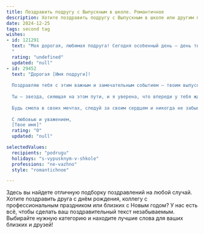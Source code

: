 ```yaml
---
title: Поздравить подругу с Выпускным в школе. Романтичное
description: Хотите поздравить подругу с Выпускным в школе или другим праздником? Наш ИИ создаст незабываемое поздравление, а вы обязательно выделитесь среди других.  
date: 2024-12-25
tags: second tag
wishes:
- id: 121291
  text: "Моя дорогая, любимая подруга! Сегодня особенный день – день твоего выпускного!  Сердце переполняется гордостью и нежностью, наблюдая, как ты расцветаешь, достигая новых вершин.  Пусть этот вечер станет началом твоей прекрасной, волнующей и незабываемой сказки, где ты – главная героиня.  Желаю тебе  безграничного счастья, исполнения самых заветных желаний и любви, которая будет согревать тебя на протяжении всего твоего пути.  С любимым тобой праздником!
  "
  rating: "undefined"
  updated: "null"
- id: 29452
  text: "Дорогая [Имя подруги]!
  
  Поздравляю тебя с этим важным и замечательным событием — твоим выпускным из школы! Сегодня ты закрываешь одну главу своей жизни и открываешь дверь в удивительный мир возможностей и мечтаний.
  
  Ты – звезда, сияющая на этом пути, и я уверена, что впереди у тебя ждут только самые светлые горизонты и романтические приключения. Пусть каждый новый день дарит тебе вдохновение, а события, которые произойдут, наполнят твою жизнь яркими красками и незабываемыми мгновениями.
  
  Будь смела в своих мечтах, следуй за своим сердцем и никогда не забывай, что ты — творец своей жизни. Желаю тебе счастливых свершений, удивительных знакомств и настоящей любви. Пусть каждый шаг будет уверен и значим, а впереди – только светлое будущее.
  
  С любовью и уважением,
  [Твое имя]"
  rating: "0"
  updated: "null"

selectedValues:
  recipients: "podrugu"
  holidays: "s-vypusknym-v-shkole"
  professions: "ne-vazhno"
  style: "romantichnoe"

---
```


Здесь вы найдете отличную подборку поздравлений на любой случай. 
Хотите поздравить друга с днём рождения, коллегу с профессиональным праздником или близких с Новым годом? У нас есть всё, чтобы сделать ваш поздравительный текст незабываемым. Выбирайте нужную категорию и находите лучшие слова для ваших близких и друзей!
